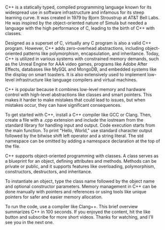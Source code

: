 C++ is a statically typed, compiled programming language known for its widespread use in software infrastructure and infamous for its steep learning curve. It was created in 1979 by Bjorn Stroustrup at AT&T Bell Labs. He was inspired by the object-oriented nature of Simula but needed a language with the high performance of C, leading to the birth of C++ with classes.

Designed as a superset of C, virtually any C program is also a valid C++ program. However, C++ adds zero-overhead abstractions, including object-oriented patterns like polymorphism, encapsulation, and inheritance. Today, C++ is utilized in various systems with constrained memory demands, such as the Unreal Engine for AAA video games, programs like Adobe After Effects, databases like MySQL and MongoDB, and embedded systems like the display on smart toasters. It is also extensively used to implement low-level infrastructure like language compilers and virtual machines.

C++ is popular because it combines low-level memory and hardware control with high-level abstractions like classes and smart pointers. This makes it harder to make mistakes that could lead to issues, but when mistakes occur, they can have significant consequences.

To get started with C++, install a C++ compiler like GCC or Clang. Then, create a file with a .cpp extension and include the iostream from the standard library for handling input and output. Code execution starts from the main function. To print "Hello, World," use standard character output followed by the bitwise shift left operator and a string literal. The std namespace can be omitted by adding a namespace declaration at the top of the file.

C++ supports object-oriented programming with classes. A class serves as a blueprint for an object, defining attributes and methods. Methods can be private or public, and it supports features like overloading, polymorphism, constructors, destructors, and inheritance.

To instantiate an object, type the class name followed by the object name and optional constructor parameters. Memory management in C++ can be done manually with pointers and references or using tools like unique pointers for safer and easier memory allocation.

To run the code, use a compiler like Clang++. This brief overview summarizes C++ in 100 seconds. If you enjoyed the content, hit the like button and subscribe for more short videos. Thanks for watching, and I'll see you in the next one.
